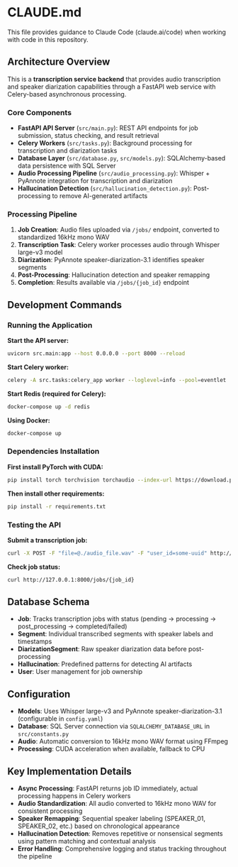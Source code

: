 # CLAUDE.md

This file provides guidance to Claude Code (claude.ai/code) when working with code in this repository.

## Architecture Overview

This is a **transcription service backend** that provides audio transcription and speaker diarization capabilities through a FastAPI web service with Celery-based asynchronous processing.

### Core Components

- **FastAPI API Server** (`src/main.py`): REST API endpoints for job submission, status checking, and result retrieval
- **Celery Workers** (`src/tasks.py`): Background processing for transcription and diarization tasks
- **Database Layer** (`src/database.py`, `src/models.py`): SQLAlchemy-based data persistence with SQL Server
- **Audio Processing Pipeline** (`src/audio_processing.py`): Whisper + PyAnnote integration for transcription and diarization
- **Hallucination Detection** (`src/hallucination_detection.py`): Post-processing to remove AI-generated artifacts

### Processing Pipeline

1. **Job Creation**: Audio files uploaded via `/jobs/` endpoint, converted to standardized 16kHz mono WAV
2. **Transcription Task**: Celery worker processes audio through Whisper large-v3 model
3. **Diarization**: PyAnnote speaker-diarization-3.1 identifies speaker segments
4. **Post-Processing**: Hallucination detection and speaker remapping
5. **Completion**: Results available via `/jobs/{job_id}` endpoint

## Development Commands

### Running the Application

**Start the API server:**
```bash
uvicorn src.main:app --host 0.0.0.0 --port 8000 --reload
```

**Start Celery worker:**
```bash
celery -A src.tasks:celery_app worker --loglevel=info --pool=eventlet
```

**Start Redis (required for Celery):**
```bash
docker-compose up -d redis
```

**Using Docker:**
```bash
docker-compose up
```

### Dependencies Installation

**First install PyTorch with CUDA:**
```bash
pip install torch torchvision torchaudio --index-url https://download.pytorch.org/whl/cu118
```

**Then install other requirements:**
```bash
pip install -r requirements.txt
```

### Testing the API

**Submit a transcription job:**
```bash
curl -X POST -F "file=@./audio_file.wav" -F "user_id=some-uuid" http://127.0.0.1:8000/jobs/
```

**Check job status:**
```bash
curl http://127.0.0.1:8000/jobs/{job_id}
```

## Database Schema

- **Job**: Tracks transcription jobs with status (pending → processing → post_processing → completed/failed)
- **Segment**: Individual transcribed segments with speaker labels and timestamps
- **DiarizationSegment**: Raw speaker diarization data before post-processing
- **Hallucination**: Predefined patterns for detecting AI artifacts
- **User**: User management for job ownership

## Configuration

- **Models**: Uses Whisper large-v3 and PyAnnote speaker-diarization-3.1 (configurable in `config.yaml`)
- **Database**: SQL Server connection via `SQLALCHEMY_DATABASE_URL` in `src/constants.py`
- **Audio**: Automatic conversion to 16kHz mono WAV format using FFmpeg
- **Processing**: CUDA acceleration when available, fallback to CPU

## Key Implementation Details

- **Async Processing**: FastAPI returns job ID immediately, actual processing happens in Celery workers
- **Audio Standardization**: All audio converted to 16kHz mono WAV for consistent processing
- **Speaker Remapping**: Sequential speaker labeling (SPEAKER_01, SPEAKER_02, etc.) based on chronological appearance
- **Hallucination Detection**: Removes repetitive or nonsensical segments using pattern matching and contextual analysis
- **Error Handling**: Comprehensive logging and status tracking throughout the pipeline